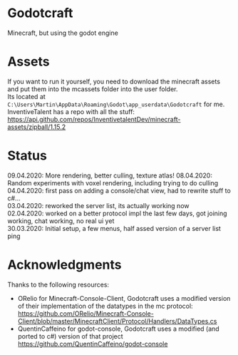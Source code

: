 ﻿# Godotcraft

Minecraft, but using the godot engine

# Assets

If you want to run it yourself, you need to download the minecraft assets and put them into the mcassets folder into the user folder.  
Its located at `C:\Users\Martin\AppData\Roaming\Godot\app_userdata\Godotcraft` for me.  
InventiveTalent has a repo with all the stuff: https://api.github.com/repos/InventivetalentDev/minecraft-assets/zipball/1.15.2

# Status

09.04.2020: More rendering, better culling, texture atlas!
08.04.2020: Random experiments with voxel rendering, including trying to do culling  
04.04.2020: first pass on adding a console/chat view, had to rewrite stuff to c#...  
03.04.2020: reworked the server list, its actually working now  
02.04.2020: worked on a better protocol impl the last few days, got joining working, chat working, no real ui yet  
30.03.2020: Initial setup, a few menus, half assed version of a server list ping  

# Acknowledgments

Thanks to the following resources:

* ORelio for Minecraft-Console-Client, Godotcraft uses a modified version of their implementation of the datatypes in the mc protocol: https://github.com/ORelio/Minecraft-Console-Client/blob/master/MinecraftClient/Protocol/Handlers/DataTypes.cs
* QuentinCaffeino for godot-console, Godotcraft uses a modified (and ported to c#) version of that project https://github.com/QuentinCaffeino/godot-console
